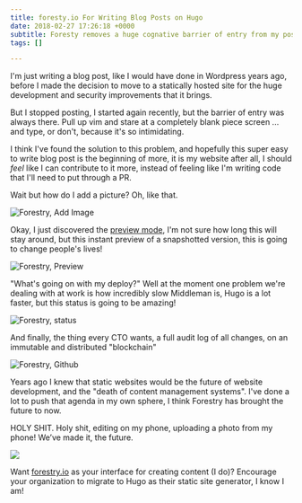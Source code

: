 ```yaml
---
title: foresty.io For Writing Blog Posts on Hugo
date: 2018-02-27 17:26:18 +0000
subtitle: Foresty removes a huge cognative barrier of entry from my posting.
tags: []

---
```

I'm just writing a blog post, like I would have done in Wordpress years ago, before I made the decision to move to a statically hosted site for the huge development and security improvements that it brings.

But I stopped posting, I started again recently, but the barrier of entry was always there. Pull up vim and stare at a completely blank piece screen ... and type, or don't, because it's so intimidating.

I think I've found the solution to this problem, and hopefully this super easy to write blog post is the beginning of more, it is my website after all, I should _feel_ like I can contribute to it more, instead of feeling like I'm writing code that I'll need to put through a PR.

Wait but how do I add a picture? Oh, like that.

![Forestry, Add Image](/uploads/2018/02/28/forestry-image.png "Forestry, Add Image")

Okay, I just discovered the [preview mode](http://ksqus-uroa767a.preview.forestry.io/2018/02/foresty-for-writing-blog-posts-on-hugo/ "Forestry Preview"), I'm not sure how long this will stay around, but this instant preview of a snapshotted version, this is going to change people's lives!

![Forestry, Preview](/uploads/2018/02/28/forestry-preview.png "Forestry, Preview")

"What's going on with my deploy?" Well at the moment one problem we're dealing with at work is how incredibly slow Middleman is, Hugo is a lot faster, but this status is going to be amazing!

![Forestry, status](/uploads/2018/02/28/forestry-status.png "Forestry, status")

And finally, the thing every CTO wants, a full audit log of all changes, on an immutable and distributed "blockchain"

![Forestry, Github](/uploads/2018/02/28/forestry-github.png "Forestry, Github")

Years ago I knew that static websites would be the future of website development, and the "death of content management systems". I've done a lot to push that agenda in my own sphere, I think Forestry has brought the future to now.

HOLY SHIT. Holy shit, editing on my phone, uploading a photo from my phone! We’ve made it, the future.

![](/uploads/2018/02/28/35B96409-EE8A-47AF-B819-DEEBCB223373.png)

Want [forestry.io](https://forestry.io "forestry.io") as your interface for creating content (I do)? Encourage your organization to migrate to Hugo as their static site generator, I know I am!